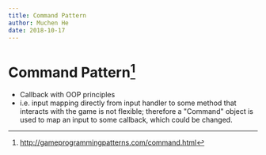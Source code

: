 ```yaml
---
title: Command Pattern
author: Muchen He
date: 2018-10-17
---
```


# Command Pattern[^1]

- Callback with OOP principles
- i.e. input mapping directly from input handler to some method that interacts with the game is not flexible; therefore a "Command" object is used to map an input to some callback, which could be changed.




[^1]: http://gameprogrammingpatterns.com/command.html 

